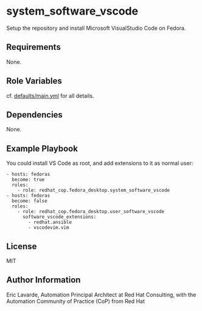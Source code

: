 system\_software\_vscode
======================

Setup the repository and install Microsoft VisualStudio Code on Fedora.

Requirements
------------

None.

Role Variables
--------------

cf. [defaults/main.yml](defaults/main.yml) for all details.

Dependencies
------------

None.

Example Playbook
----------------

You could install VS Code as root, and add extensions to it as normal user:

    - hosts: fedoras
      become: true
      roles:
        - role: redhat_cop.fedora_desktop.system_software_vscode
    - hosts: fedoras
      become: false
      roles:
        - role: redhat_cop.fedora_desktop.user_software_vscode
          software_vscode_extensions:
            - redhat.ansible
            - vscodevim.vim

License
-------

MIT

Author Information
------------------

Eric Lavarde, Automation Principal Architect at Red Hat Consulting,
with the Automation Community of Practice (CoP) from Red Hat
